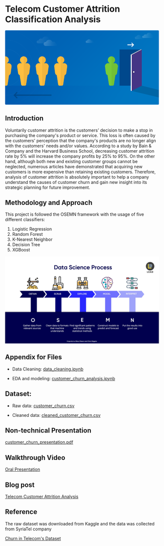 
# Telecom Customer Attrition Classification Analysis
![](churn.png)

## Introduction

Voluntarily customer attrition is the customers' decision to make a stop in purchasing the company's product or service. This loss is often caused by the customers' perception that the company's products are no longer align with the customers' needs and/or values. According to a study by Bain & Company and the Harvard Business School, decreasing customer attrition rate by 5% will increase the company profits by 25% to 95%. On the other hand, although both new and existing customer groups cannot be neglected, numerous articles have demonstrated that acquiring new customers is more expensive than retaining existing customers. Therefore, analysis of customer attrition is absolutely important to help a company understand the causes of customer churn and gain new insight into its strategic planning for future improvement.

## Methodology and Approach

This project is followed the OSEMN framework with the usage of five different classifiers:

1. Logistic Regression
2. Random Forest
3. K-Nearest Neighbor
4. Decision Tree
5. XGBoost 

![](OSEMN.jpg)


## Appendix for Files
- Data Cleaning: <a href="https://github.com/linhmai19/telecom_customer_attrition_analysis/blob/master/data_cleaning.ipynb">data_cleaning.ipynb</a>

- EDA and modeling: <a href="https://github.com/linhmai19/telecom_customer_attrition_analysis/blob/master/customer_churn_analysis.ipynb">customer_churn_analysis.ipynb</a>

## Dataset:
- Raw data: <a href="https://github.com/linhmai19/telecom_customer_attrition_analysis/blob/master/customer_churn.csv">customer_churn.csv</a>

- Cleaned data: <a href="https://github.com/linhmai19/telecom_customer_attrition_analysis/blob/master/cleaned_customer_churn.csv">cleaned_customer_churn.csv</a>

## Non-technical Presentation

<a href="https://github.com/linhmai19/telecom_customer_attrition_analysis/blob/master/customer_attrition_presentation.pdf">customer_churn_presentation.pdf</a>

## Walkthrough Video

<a href="https://github.com/linhmai19/telecom_customer_attrition_analysis/blob/master/oral_presentation.mp4">Oral Presentation</a>

## Blog post

<a href="https://medium.com/@linhnp.mai/telecom-customer-attrition-analysis-6d5da0f3c361">Telecom Customer Attrition Analysis</a>

## Reference 
The raw dataset was downloaded from Kaggle and the data was collected from SyriaTel company 

<a href="https://www.kaggle.com/becksddf/churn-in-telecoms-dataset">Churn in Telecom's Dataset</a>

